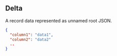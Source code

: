 Delta
---

A record data represented as unnamed root JSON.

```json
{
  "column1": "data1",
  "column2": "data2"
  ..
}
```
